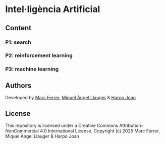 # Intel·ligència Artificial

## Content

### P1: search 


### P2: reinforcement learning


### P3: machine learning 


## Authors
Developed by [Marc Ferrer](https://github.com/Kow13), [Miquel Àngel Llauger](https://github.com/MiquelAngelLlauger) & [Harpo Joan](https://github.com/helveticka)

## License
This repository is licensed under a Creative Commons Attribution-NonCommercial 4.0 International License.
Copyright (c) 2025 Marc Ferrer, Miquel Àngel Llauger & Harpo Joan
